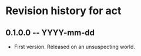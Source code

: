 # Revision history for act

## 0.1.0.0 -- YYYY-mm-dd

* First version. Released on an unsuspecting world.

